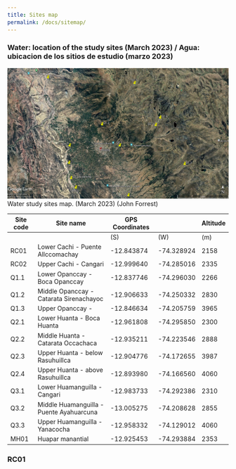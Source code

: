 ```yaml
---
title: Sites map
permalink: /docs/sitemap/
---
```



### Water: location of the study sites (March 2023) / Agua: ubicacion de los sitios de estudio (marzo 2023)


![Sites map](/assets/sites/AllsitesMarch2023.jpg)
Water study sites map. (March 2023) (John Forrest)


|     Site code    |     Site name                                   |     GPS Coordinates    |                   |     Altitude    |
|------------------|-------------------------------------------------|------------------------|-------------------|-----------------|
|                  |                                                 |        (S)             |        (W)        |     (m)         |
|     RC01         |     Lower Cachi - Puente Allccomachay           |     -12.843874         |     -74.328924    |     2158        |
|     RC02         |     Upper Cachi - Cangari                       |     -12.999640         |     -74.285016    |     2335        |
|     Q1.1         |     Lower Opanccay - Boca Opanccay              |     -12.837746         |     -74.296030    |     2266        |
|     Q1.2         |     Middle Opanccay - Catarata Sirenachayoc     |     -12.906633         |     -74.250332    |     2830        |
|     Q1.3         |     Upper Opanccay -                            |     -12.846634         |     -74.205759    |     3965        |
|     Q2.1         |     Lower Huanta - Boca Huanta                  |     -12.961808         |     -74.295850    |     2300        |
|     Q2.2         |     Middle Huanta - Catarata Occachaca          |     -12.935211         |     -74.223546    |     2888        |
|     Q2.3         |     Upper Huanta - below Rasuhuillca            |     -12.904776         |     -74.172655    |     3987        |
|     Q2.4         |     Upper Huanta - above Rasuhuillca            |     -12.893980         |     -74.166560    |     4060        |
|     Q3.1         |     Lower Huamanguilla - Cangari                |     -12.983733         |     -74.292386    |     2310        |
|     Q3.2         |     Middle Huamanguilla - Puente Ayahuarcuna    |     -13.005275         |     -74.208628    |     2855        |
|     Q3.3         |     Upper Huamanguilla - Yanacocha              |     -12.958332         |     -74.129012    |     4060        |
|     MH01         |     Huapar manantial                            |     -12.925453         |     -74.293884    |     2353        |



### RC01

